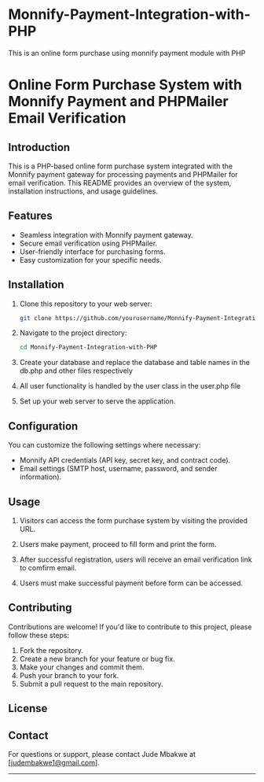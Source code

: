 # Monnify-Payment-Integration-with-PHP
This is an online form purchase using monnify payment module with PHP

# Online Form Purchase System with Monnify Payment and PHPMailer Email Verification

## Introduction

This is a PHP-based online form purchase system integrated with the Monnify payment gateway for processing payments and PHPMailer for email verification. This README provides an overview of the system, installation instructions, and usage guidelines.

## Features

- Seamless integration with Monnify payment gateway.
- Secure email verification using PHPMailer.
- User-friendly interface for purchasing forms.
- Easy customization for your specific needs.

## Installation

1. Clone this repository to your web server:

   ```bash
   git clone https://github.com/yourusername/Monnify-Payment-Integration-with-PHP.git
   ```

2. Navigate to the project directory:

   ```bash
   cd Monnify-Payment-Integration-with-PHP
   ```

3. Create your database and replace the database and table names in the db.php and other files respectively

4. All user functionality is handled by the user class in the user.php file

5. Set up your web server to serve the application.

## Configuration

 You can customize the following settings where necessary:

- Monnify API credentials (API key, secret key, and contract code).
- Email settings (SMTP host, username, password, and sender information).

## Usage

1. Visitors can access the form purchase system by visiting the provided URL.

2. Users make payment, proceed to fill form and print the form.

3. After successful registration, users will receive an email verification link to comfirm email.

4. Users must make successful payment before form can be accessed.

## Contributing

Contributions are welcome! If you'd like to contribute to this project, please follow these steps:

1. Fork the repository.
2. Create a new branch for your feature or bug fix.
3. Make your changes and commit them.
4. Push your branch to your fork.
5. Submit a pull request to the main repository.

## License


## Contact

For questions or support, please contact Jude Mbakwe at [judembakwe1@gmail.com].

---
